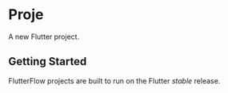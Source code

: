 # Proje

A new Flutter project.

## Getting Started

FlutterFlow projects are built to run on the Flutter _stable_ release.
